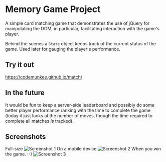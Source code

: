 # Memory Game Project

A simple card matching game that demonstrates the use of jQuery for manipulating the DOM, in particular, facilitating interaction with the game's player.

Behind the scenes a `State` object keeps track of the current status of the game. Used later for gauging the player's performance.

## Try it out

https://codemunkee.github.io/match/

## In the future

It would be fun to keep a server-side leaderboard and possibly do some better player performance ranking with the time to complete the game (today it just looks at the number of moves, though the time required to complete all matches *is* tracked).

## Screenshots

Full-size 
![Screenshot 1](https://codemunkee.github.io/match/img/screenshot1.png)
On a mobile device
![Screenshot 2](https://codemunkee.github.io/match/img/screenshot2.png)
When you win the game. :-)
![Screenshot 3](https://codemunkee.github.io/match/img/screenshot3.png)
